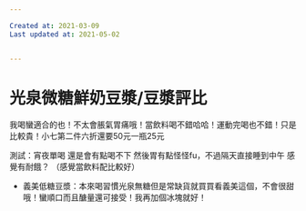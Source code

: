 ```yaml
---

Created at: 2021-03-09
Last updated at: 2021-05-02


---
```


# 光泉微糖鮮奶豆漿/豆漿評比


我喝蠻適合的也！不太會脹氣胃痛哦！當飲料喝不錯哈哈！運動完喝也不錯！只是比較貴！小七第二件六折還要50元一瓶25元

測試：宵夜單喝 還是會有點喝不下 然後胃有點怪怪fu，不過隔天直接睡到中午 感覺有耐餓？
（感覺當飲料配比較好）

* 義美低糖豆漿：本來喝習慣光泉無糖但是常缺貨就買買看義美這個，不會很甜哦！蠻順口而且醣量還可接受！我再加個冰塊就好！

